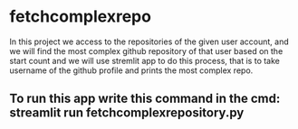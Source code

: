 # fetchcomplexrepo

In this project we access to the repositories of the given user account, and we will find the most complex github repository of that user based on the start count and we will use stremlit app to do this process, that is to take username of the github profile and prints the most complex repo.

## To run this app write this command in the cmd:  streamlit run fetchcomplexrepository.py

